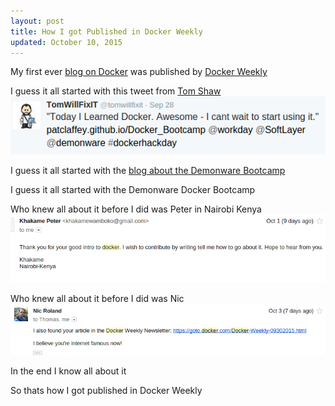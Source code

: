 ```yaml
---
layout: post
title: How I got Published in Docker Weekly
updated: October 10, 2015
---
```

My first ever [blog on Docker](http://patclaffey.github.io/Docker_Bootcamp/) was published by [Docker Weekly](https://goto.docker.com/Docker-Weekly-09302015.html)

I guess it all started with this tweet from [Tom Shaw](https://twitter.com/tomwillfixit)
![Tweet about Docker Bootcamp Blog](/images/tweet_docker_bootcamp.png)

I guess it all started with the [blog about the Demonware Bootcamp](http://patclaffey.github.io/Docker_Bootcamp/)

I guess it all started with the Demonware Docker Bootcamp

Who knew all about it before I did was Peter in Nairobi Kenya
![email from Peter](/images/email_pete.png)

Who knew all about it before I did was Nic
![email from Nic](/images/email_nic.png)

In the end I know all about it

So thats how I got published in Docker Weekly

